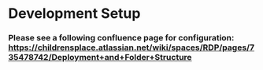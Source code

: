 # Development Setup

### Please see a following confluence page for configuration: https://childrensplace.atlassian.net/wiki/spaces/RDP/pages/735478742/Deployment+and+Folder+Structure

